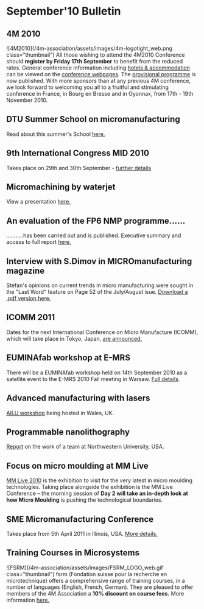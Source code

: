# September'10 Bulletin

<!--break-->
## 4M 2010


![4M2010](/4m-association/assets/images/4m-logotight_web.png class="thumbnail")
All those wishing to attend the 4M2010 Conference should **register by Friday 17th September** to benefit from the reduced rates.  General conference information including [hotels & accommodation](/4m-association/content/Hotels-and-Acommodation) can be viewed on the [conference webpages](/4m-association/conference/2010).  The [provisional programme](/4m-association/content/Provisional-Programme) is now published. With more sponsors than at any previous 4M conference, we look forward to welcoming you all to a fruitful and stimulating conference in France, in Bourg en Bresse and in Oyonnax, from 17th - 19th November 2010.  
    
## DTU Summer School on micromanufacturing

Read about this summer's School [here.](/4m-association/content/Summer-School-micro-manufacturing)  
  
## 9th International Congress MID 2010

Takes place on 29th and 30th September - [further details](/4m-association/event/9th-International-MID-Congress.html)  
  
## Micromachining by waterjet

View a presentation [here.](/4m-association/content/Waterjet-technology-precision-and-micro-machining)
  
## An evaluation of the FP6 NMP programme......

...........has been carried out and is published. Executive summary and access to full report [here.](/4m-association/content/Evaluation-FP6-NMP)  
  
## Interview with S.Dimov in MICROmanufacturing magazine

Stefan's opinions on current trends in micro manufacturing were sought in the "Last Word" feature on Page 52 of the July/August isue. [Download a .pdf version here.](http://www.micromanufacturing.com/showthread.php?p=973)
  
## ICOMM 2011

Dates for the next International Conference on Micro Manufacture (ICOMM), which will take place in Tokyo, Japan, [are announced.](/4m-association/event/ICOMM-2011)  
  
## EUMINAfab workshop at E-MRS

There will be a EUMINAfab workshop held on 14th September 2010 as a satellite event to the E-MRS 2010 Fall meeting in Warsaw. [Full details](/4m-association/event/EUMINAfab-E-MRS.html).  
  
## Advanced manufacturing with lasers

[AILU workshop](/4m-association/event/Advanced-micro-manufacturing-lasers.html) being hosted in Wales, UK.  
    
## Programmable nanolithography

[Report](/4m-association/content/Revolutionizing-nanofabrication-programmable-nanolithography) on the work of a team at Northwestern University, USA.  

## Focus on micro moulding at MM Live

[MM Live 2010](http://www.micromanu.com/x/mmliveuk.html) is the exhibition to visit for  the very latest in micro moulding technologies. Taking place alongside the exhibition is the MM Live Conference – the morning session of **Day 2 will take an in-depth look at how Micro Moulding** is pushing the technological boundaries.  
  
## SME Micromanufacturing Conference

Takes place from 5th April 2011 in Illinois, USA. [More details.](/4m-association/event/SME-Micromanufacturing-Conference)  

## Training Courses in Microsystems

![FSRM](/4m-association/assets/images/FSRM_LOGO_web.gif class="thumbnail")
fsrm (Fondation suisse pour la recherche en microtechnique) offers a comprehensive range of training courses, in a number of languages (English, French, German). They are pleased to offer members of the 4M Association a <b>10% discount on course fees.</b> More information [here.](/4m-association/content/fsrm-training-courses.html)